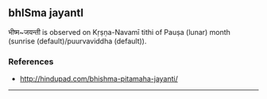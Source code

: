 ## bhISma jayantI

भीष्म~जयन्ती is observed on Kṛṣṇa-Navamī tithi of Pauṣa (lunar) month (sunrise (default)/puurvaviddha (default)).


### References
* http://hindupad.com/bhishma-pitamaha-jayanti/

---
